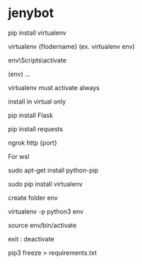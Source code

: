 # jenybot

pip install virtualenv

virtualenv {flodername} 
   (ex. virtualenv env)

env\Scripts\activate

   (env) ...

   virtualenv must activate always

   install in virtual only

pip install Flask

pip install requests

ngrok http {port}

For wsl

sudo apt-get install python-pip

sudo pip install virtualenv

create folder env

virtualenv -p python3 env

source env/bin/activate

exit : deactivate


pip3 freeze > requirements.txt